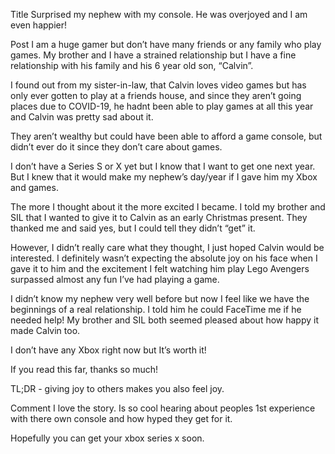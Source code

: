 Title
Surprised my nephew with my console. He was overjoyed and I am even happier!

Post
I am a huge gamer but don’t have many friends or any family who play games. My brother and I have a strained relationship but I have a fine relationship with his family and his 6 year old son, “Calvin”.

I found out from my sister-in-law, that Calvin loves video games but has only ever gotten to play at a friends house, and since they aren’t going places due to COVID-19, he hadnt been able to play games at all this year and Calvin was pretty sad about it. 

They aren’t wealthy but could have been able to afford a game console, but didn’t ever do it since they don’t care about games.

I don’t have a Series S or X yet but I know that I want to get one next year. But I knew that it would make my nephew’s day/year if I gave him my Xbox and games.

The more I thought about it the more excited I became. I told my brother and SIL that I wanted to give it to Calvin as an early Christmas present.  They thanked me and said yes, but I could tell they didn’t “get” it. 

However, I didn’t really care what they thought, I just hoped Calvin would be interested. I definitely wasn’t expecting the absolute joy on his face when I gave it to him and the excitement I felt watching him play Lego Avengers surpassed almost any fun I’ve had playing a game.

I didn’t know my nephew very well before but now I feel like we have the beginnings of a real relationship. I told him he could FaceTime me if he needed help! My brother and SIL both seemed pleased about how happy it made Calvin too. 

I don’t have any Xbox right now but It’s worth it! 

If you read this far, thanks so much! 

TL;DR - giving joy to others makes you also feel joy.

Comment
I love the story. Is so cool hearing about peoples 1st experience with there own console and how hyped they get for it. 

Hopefully you can get your xbox series x soon.
